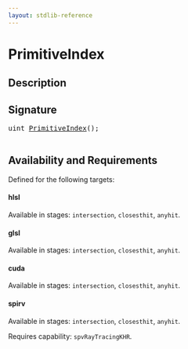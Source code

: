 ```yaml
---
layout: stdlib-reference
---
```


# PrimitiveIndex

## Description





## Signature 

<pre>
<span class="code_keyword">uint</span> <a href="/stdlib-reference/global-decls/primitiveindex-09">PrimitiveIndex</a>();

</pre>

## Availability and Requirements

Defined for the following targets:

#### hlsl
Available in stages: `intersection`, `closesthit`, `anyhit`.

#### glsl
Available in stages: `intersection`, `closesthit`, `anyhit`.

#### cuda
Available in stages: `intersection`, `closesthit`, `anyhit`.

#### spirv
Available in stages: `intersection`, `closesthit`, `anyhit`.

Requires capability: `spvRayTracingKHR`.


